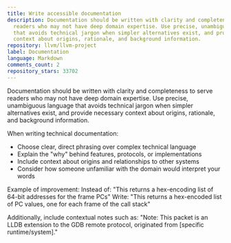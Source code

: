 ```yaml
---
title: Write accessible documentation
description: Documentation should be written with clarity and completeness to serve
  readers who may not have deep domain expertise. Use precise, unambiguous language
  that avoids technical jargon when simpler alternatives exist, and provide necessary
  context about origins, rationale, and background information.
repository: llvm/llvm-project
label: Documentation
language: Markdown
comments_count: 2
repository_stars: 33702
---
```


Documentation should be written with clarity and completeness to serve readers who may not have deep domain expertise. Use precise, unambiguous language that avoids technical jargon when simpler alternatives exist, and provide necessary context about origins, rationale, and background information.

When writing technical documentation:
- Choose clear, direct phrasing over complex technical language
- Explain the "why" behind features, protocols, or implementations
- Include context about origins and relationships to other systems
- Consider how someone unfamiliar with the domain would interpret your words

Example of improvement:
Instead of: "This returns a hex-encoding list of 64-bit addresses for the frame PCs"
Write: "This returns a hex-encoded list of PC values, one for each frame of the call stack"

Additionally, include contextual notes such as: "Note: This packet is an LLDB extension to the GDB remote protocol, originated from [specific runtime/system]."